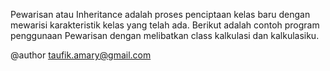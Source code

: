 Pewarisan atau Inheritance adalah proses penciptaan kelas baru dengan mewarisi karakteristik kelas yang telah ada.
Berikut adalah contoh program penggunaan Pewarisan dengan melibatkan class kalkulasi dan kalkulasiku.




@author taufik.amary@gmail.com
